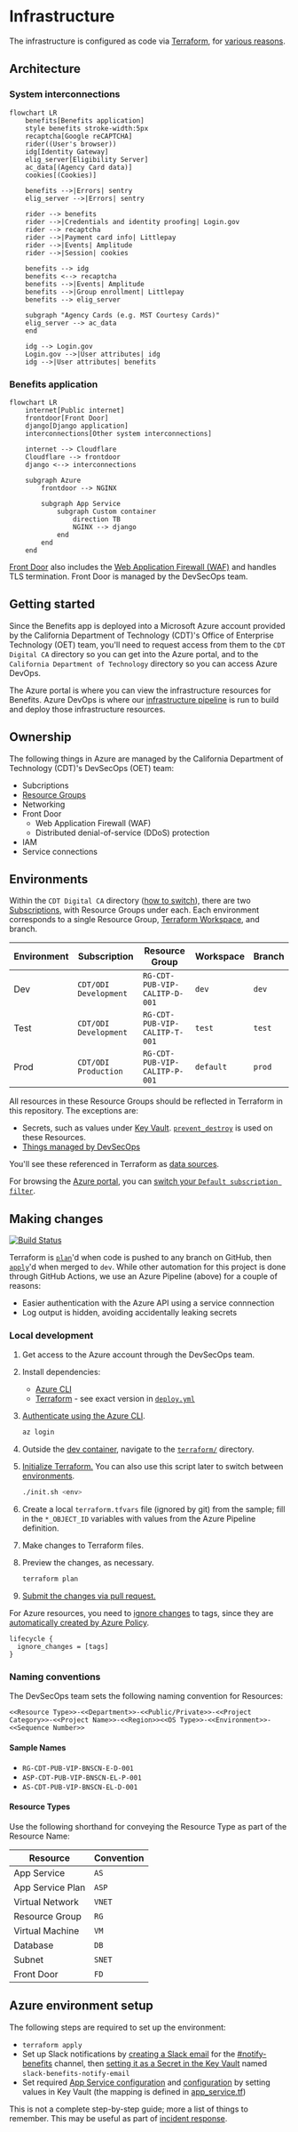 # Infrastructure

The infrastructure is configured as code via [Terraform](https://www.terraform.io/), for [various reasons](https://techcommunity.microsoft.com/t5/fasttrack-for-azure/the-benefits-of-infrastructure-as-code/ba-p/2069350).

## Architecture

### System interconnections

```mermaid
flowchart LR
    benefits[Benefits application]
    style benefits stroke-width:5px
    recaptcha[Google reCAPTCHA]
    rider((User's browser))
    idg[Identity Gateway]
    elig_server[Eligibility Server]
    ac_data[(Agency Card data)]
    cookies[(Cookies)]

    benefits -->|Errors| sentry
    elig_server -->|Errors| sentry

    rider --> benefits
    rider -->|Credentials and identity proofing| Login.gov
    rider --> recaptcha
    rider -->|Payment card info| Littlepay
    rider -->|Events| Amplitude
    rider -->|Session| cookies

    benefits --> idg
    benefits <--> recaptcha
    benefits -->|Events| Amplitude
    benefits -->|Group enrollment| Littlepay
    benefits --> elig_server

    subgraph "Agency Cards (e.g. MST Courtesy Cards)"
    elig_server --> ac_data
    end

    idg --> Login.gov
    Login.gov -->|User attributes| idg
    idg -->|User attributes| benefits
```

### Benefits application

```mermaid
flowchart LR
    internet[Public internet]
    frontdoor[Front Door]
    django[Django application]
    interconnections[Other system interconnections]

    internet --> Cloudflare
    Cloudflare --> frontdoor
    django <--> interconnections

    subgraph Azure
        frontdoor --> NGINX

        subgraph App Service
            subgraph Custom container
                direction TB
                NGINX --> django
            end
        end
    end
```

[Front Door](https://docs.microsoft.com/en-us/azure/frontdoor/front-door-overview) also includes the [Web Application Firewall (WAF)](https://docs.microsoft.com/en-us/azure/web-application-firewall/afds/afds-overview) and handles TLS termination. Front Door is managed by the DevSecOps team.

## Getting started

Since the Benefits app is deployed into a Microsoft Azure account provided by the California Department of Technology (CDT)'s Office of Enterprise Technology (OET) team, you'll need to request access from them to the `CDT Digital CA` directory so you can get into the Azure portal, and to the `California Department of Technology` directory so you can access Azure DevOps.

The Azure portal is where you can view the infrastructure resources for Benefits. Azure DevOps is where our [infrastructure pipeline](https://github.com/cal-itp/benefits/blob/dev/terraform/azure-pipelines.yml) is run to build and deploy those infrastructure resources.

## Ownership

The following things in Azure are managed by the California Department of Technology (CDT)'s DevSecOps (OET) team:

- Subcriptions
- [Resource Groups](https://learn.microsoft.com/en-us/azure/azure-resource-manager/management/manage-resource-groups-portal)
- Networking
- Front Door
  - Web Application Firewall (WAF)
  - Distributed denial-of-service (DDoS) protection
- IAM
- Service connections

## Environments

Within the `CDT Digital CA` directory ([how to switch](https://learn.microsoft.com/en-us/azure/devtest/offer/how-to-change-directory-tenants-visual-studio-azure)), there are two [Subscriptions](https://learn.microsoft.com/en-us/microsoft-365/enterprise/subscriptions-licenses-accounts-and-tenants-for-microsoft-cloud-offerings?view=o365-worldwide#subscriptions), with Resource Groups under each. Each environment corresponds to a single Resource Group, [Terraform Workspace](https://developer.hashicorp.com/terraform/language/state/workspaces), and branch.

| Environment | Subscription          | Resource Group                | Workspace | Branch |
| ----------- | --------------------- | ----------------------------- | --------- | ------ |
| Dev         | `CDT/ODI Development` | `RG-CDT-PUB-VIP-CALITP-D-001` | `dev`     | `dev`  |
| Test        | `CDT/ODI Development` | `RG-CDT-PUB-VIP-CALITP-T-001` | `test`    | `test` |
| Prod        | `CDT/ODI Production`  | `RG-CDT-PUB-VIP-CALITP-P-001` | `default` | `prod` |

All resources in these Resource Groups should be reflected in Terraform in this repository. The exceptions are:

- Secrets, such as values under [Key Vault](https://azure.microsoft.com/en-us/services/key-vault/). [`prevent_destroy`](https://developer.hashicorp.com/terraform/tutorials/state/resource-lifecycle#prevent-resource-deletion) is used on these Resources.
- [Things managed by DevSecOps](#ownership)

You'll see these referenced in Terraform as [data sources](https://developer.hashicorp.com/terraform/language/data-sources).

For browsing the [Azure portal](https://portal.azure.com), you can [switch your `Default subscription filter`](https://docs.microsoft.com/en-us/azure/azure-portal/set-preferences).

## Making changes

[![Build Status](https://calenterprise.visualstudio.com/CDT.OET.CAL-ITP/_apis/build/status/cal-itp.benefits%20Infra?branchName=dev)](https://calenterprise.visualstudio.com/CDT.OET.CAL-ITP/_build/latest?definitionId=828&branchName=dev)

Terraform is [`plan`](https://www.terraform.io/cli/commands/plan)'d when code is pushed to any branch on GitHub, then [`apply`](https://www.terraform.io/cli/commands/apply)'d when merged to `dev`. While other automation for this project is done through GitHub Actions, we use an Azure Pipeline (above) for a couple of reasons:

- Easier authentication with the Azure API using a service connnection
- Log output is hidden, avoiding accidentally leaking secrets

### Local development

1. Get access to the Azure account through the DevSecOps team.
1. Install dependencies:

   - [Azure CLI](https://docs.microsoft.com/en-us/cli/azure/install-azure-cli)
   - [Terraform](https://www.terraform.io/downloads) - see exact version in [`deploy.yml`](https://github.com/cal-itp/benefits/blob/dev/terraform/pipeline/deploy.yml)

1. [Authenticate using the Azure CLI](https://registry.terraform.io/providers/hashicorp/azurerm/latest/docs/guides/azure_cli).

   ```sh
   az login
   ```

1. Outside the [dev container](../../getting-started/), navigate to the [`terraform/`](https://github.com/cal-itp/benefits/tree/dev/terraform) directory.
1. [Initialize Terraform.](https://www.terraform.io/cli/commands/init) You can also use this script later to switch between [environments](#environments).

   ```sh
   ./init.sh <env>
   ```

1. Create a local `terraform.tfvars` file (ignored by git) from the sample; fill in the `*_OBJECT_ID` variables with values from the Azure Pipeline definition.
1. Make changes to Terraform files.
1. Preview the changes, as necessary.

   ```sh
   terraform plan
   ```

1. [Submit the changes via pull request.](../development/commits-branches-merging/)

For Azure resources, you need to [ignore changes](https://www.terraform.io/language/meta-arguments/lifecycle#ignore_changes) to tags, since they are [automatically created by Azure Policy](https://docs.microsoft.com/en-us/azure/azure-resource-manager/management/tag-policies).

```hcl
lifecycle {
  ignore_changes = [tags]
}
```

### Naming conventions

The DevSecOps team sets the following naming convention for Resources:

```
<<Resource Type>>-<<Department>>-<<Public/Private>>-<<Project Category>>-<<Project Name>>-<<Region>><<OS Type>>-<<Environment>>-<<Sequence Number>>
```

#### Sample Names

- `RG-CDT-PUB-VIP-BNSCN-E-D-001`
- `ASP-CDT-PUB-VIP-BNSCN-EL-P-001`
- `AS-CDT-PUB-VIP-BNSCN-EL-D-001`

#### Resource Types

Use the following shorthand for conveying the Resource Type as part of the Resource Name:

| Resource         | Convention |
| ---------------- | ---------- |
| App Service      | `AS`       |
| App Service Plan | `ASP`      |
| Virtual Network  | `VNET`     |
| Resource Group   | `RG`       |
| Virtual Machine  | `VM`       |
| Database         | `DB`       |
| Subnet           | `SNET`     |
| Front Door       | `FD`       |

## Azure environment setup

The following steps are required to set up the environment:

- `terraform apply`
- Set up Slack notifications by [creating a Slack email](https://slack.com/help/articles/206819278-Send-emails-to-Slack) for the [#notify-benefits](https://cal-itp.slack.com/archives/C022HHSEE3F) channel, then [setting it as a Secret in the Key Vault](https://learn.microsoft.com/en-us/azure/key-vault/secrets/quick-create-portal#add-a-secret-to-key-vault) named `slack-benefits-notify-email`
- Set required [App Service configuration](../configuration/environment-variables.md) and [configuration](../configuration/data.md) by setting values in Key Vault (the mapping is defined in [app_service.tf](https://github.com/cal-itp/benefits/blob/dev/terraform/app_service.tf))

This is not a complete step-by-step guide; more a list of things to remember. This may be useful as part of [incident response](https://docs.google.com/document/d/1qtev8qItPiTB4Tp9FQ87XsLtWZ4HlNXqoe9vF2VuGcY/edit#).
